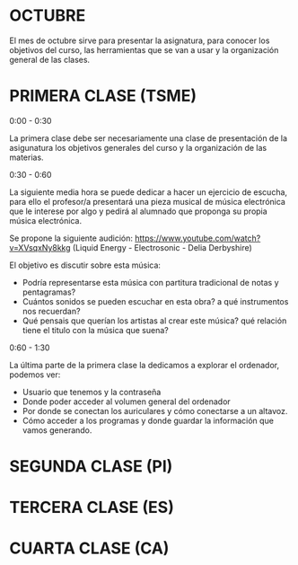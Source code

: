 # OCTUBRE

El mes de octubre sirve para presentar la asignatura, para conocer los objetivos
del curso, las herramientas que se van a usar y la organización general de las
clases.


# PRIMERA CLASE (TSME)

0:00 - 0:30

La primera clase debe ser necesariamente una clase de presentación de la
asigunatura los objetivos generales del curso y la organización de las materias.

0:30 - 0:60

La siguiente media hora se puede dedicar a hacer un ejercicio de escucha, para ello
el profesor/a presentará una pieza musical de música electrónica que le interese por algo
y pedirá al alumnado que proponga su propia música electrónica.

Se propone la siguiente audición:
https://www.youtube.com/watch?v=XVsqxNy8kkg
(Liquid Energy - Electrosonic - Delia Derbyshire)

El objetivo es discutir sobre esta música:

- Podría representarse esta música con partitura tradicional de notas y pentagramas?
- Cuántos sonidos se pueden escuchar en esta obra? a qué instrumentos nos recuerdan?
- Qué pensais que querían los artistas al crear este música? qué relación tiene el titulo
con la música que suena?

0:60 - 1:30

La última parte de la primera clase la dedicamos a explorar el ordenador, podemos ver:
- Usuario que tenemos y la contraseña
- Donde poder acceder al volumen general del ordenador
- Por donde se conectan los auriculares y cómo conectarse a un altavoz.
- Cómo acceder a los programas y donde guardar la información que vamos generando.

# SEGUNDA CLASE (PI)

# TERCERA CLASE (ES)

# CUARTA CLASE (CA)

